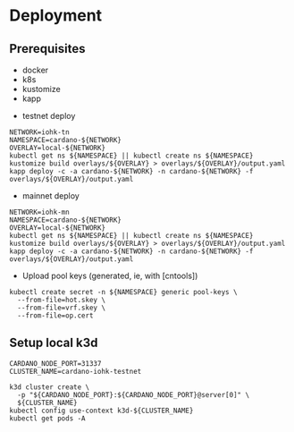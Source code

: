 # Deployment

## Prerequisites

- docker
- k8s
- kustomize
- kapp

* testnet deploy
```
NETWORK=iohk-tn
NAMESPACE=cardano-${NETWORK}
OVERLAY=local-${NETWORK}
kubectl get ns ${NAMESPACE} || kubectl create ns ${NAMESPACE}
kustomize build overlays/${OVERLAY} > overlays/${OVERLAY}/output.yaml
kapp deploy -c -a cardano-${NETWORK} -n cardano-${NETWORK} -f overlays/${OVERLAY}/output.yaml
```
* mainnet deploy
```
NETWORK=iohk-mn
NAMESPACE=cardano-${NETWORK}
OVERLAY=local-${NETWORK}
kubectl get ns ${NAMESPACE} || kubectl create ns ${NAMESPACE}
kustomize build overlays/${OVERLAY} > overlays/${OVERLAY}/output.yaml
kapp deploy -c -a cardano-${NETWORK} -n cardano-${NETWORK} -f overlays/${OVERLAY}/output.yaml
```
* Upload pool keys (generated, ie, with [cntools])
```
kubectl create secret -n ${NAMESPACE} generic pool-keys \
  --from-file=hot.skey \
  --from-file=vrf.skey \
  --from-file=op.cert
```


## Setup local k3d

```
CARDANO_NODE_PORT=31337
CLUSTER_NAME=cardano-iohk-testnet

k3d cluster create \
  -p "${CARDANO_NODE_PORT}:${CARDANO_NODE_PORT}@server[0]" \
  ${CLUSTER_NAME}
kubectl config use-context k3d-${CLUSTER_NAME}
kubectl get pods -A
```

